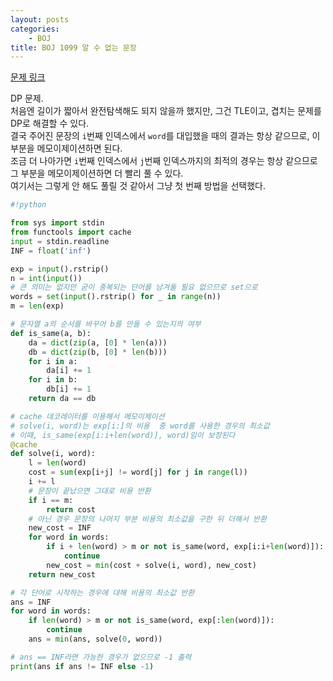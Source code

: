 ```yaml
---
layout: posts
categories:
    - BOJ
title: BOJ 1099 알 수 없는 문장
---
```


[문제 링크](https://www.acmicpc.net/problem/1099)

DP 문제.  
처음엔 길이가 짧아서 완전탐색해도 되지 않을까 했지만, 그건 TLE이고, 겹치는 문제를 DP로 해결할 수 있다.  
결국 주어진 문장의 `i`번째 인덱스에서 `word`를 대입했을 때의 결과는 항상 같으므로, 이 부분을 메모이제이션하면 된다.  
조금 더 나아가면 `i`번째 인덱스에서 `j`번째 인덱스까지의 최적의 경우는 항상 같으므로 그 부분을 메모이제이션하면 더 빨리 풀 수 있다.  
여기서는 그렇게 안 해도 풀릴 것 같아서 그냥 첫 번째 방법을 선택했다.  


```python
#!python

from sys import stdin
from functools import cache
input = stdin.readline
INF = float('inf')

exp = input().rstrip()
n = int(input())
# 큰 의미는 없지만 굳이 중복되는 단어를 남겨둘 필요 없으므로 set으로
words = set(input().rstrip() for _ in range(n))
m = len(exp)

# 문자열 a의 순서를 바꾸어 b를 만들 수 있는지의 여부
def is_same(a, b):
    da = dict(zip(a, [0] * len(a)))
    db = dict(zip(b, [0] * len(b)))
    for i in a:
        da[i] += 1
    for i in b:
        db[i] += 1
    return da == db

# cache 데코레이터를 이용해서 메모이제이션
# solve(i, word)는 exp[i:]의 비용  중 word를 사용한 경우의 최소값
# 이때, is_same(exp[i:i+len(word)], word)임이 보장된다
@cache
def solve(i, word):
    l = len(word)
    cost = sum(exp[i+j] != word[j] for j in range(l))
    i += l
    # 문장이 끝났으면 그대로 비용 반환
    if i == m:
        return cost
    # 아닌 경우 문장의 나머지 부분 비용의 최소값을 구한 뒤 더해서 반환
    new_cost = INF
    for word in words:
        if i + len(word) > m or not is_same(word, exp[i:i+len(word)]):
            continue
        new_cost = min(cost + solve(i, word), new_cost)
    return new_cost

# 각 단어로 시작하는 경우에 대해 비용의 최소값 반환
ans = INF
for word in words:
    if len(word) > m or not is_same(word, exp[:len(word)]):
        continue
    ans = min(ans, solve(0, word))

# ans == INF라면 가능한 경우가 없으므로 -1 출력
print(ans if ans != INF else -1)

```
